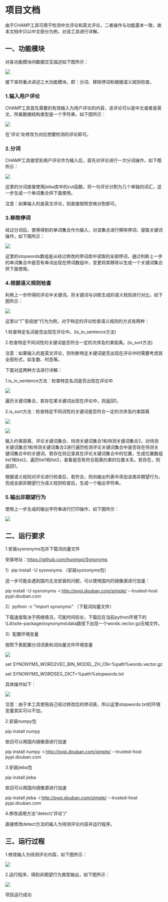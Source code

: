 # 项目文档

由于CHAMP工具可用于检测中文评论和英文评论，二者操作与功能基本一致，故本文档中只以中文部分为例，对该工具进行详解。

## 一、功能模块

对各功能模块间数据交互描述如下图所示：

![](https://imglf5.lf127.net/img/6085abf53b0f0d94/VXJWOHowMTY3Y3k2cjBDQzFaeSs3WGlIRkxHNllNUVltaW1HR3cwa1JzWT0.png?imageView&thumbnail=1000x0&type=png)

接下来将重点讲述三大功能模块，即：分词、移除停词和根据语义规则检查。

### 1.输入用户评论

CHAMP工具首先需要的有效输入为用户评论的内容，该评论可以是中文或者是英文，所属数据结构类型是一个字符串，如下图所示：

![](https://imglf4.lf127.net/img/4492620b164dec09/VXJWOHowMTY3Y3k2cjBDQzFaeSs3Zk15ekJWK0h1NjV1bkhQT2p3T2FQYz0.png?imageView&thumbnail=1680x0&quality=96&stripmeta=0)

在'评论'处修改为对应想要检测的评论即可。

### 2.分词

CHAMP工具接受到用户评论作为输入后，首先对评论进行一次分词操作，如下图所示：

![](https://imglf6.lf127.net/img/584b20e750dc92b0/VXJWOHowMTY3Y3k2cjBDQzFaeSs3WXhhT1V5TnZFOTg2N3gxSlVRT0l1RT0.png?imageView&thumbnail=1680x0&quality=96&stripmeta=0)

这里的分词直接使用jieba库中的cut函数，将一句评论分割为几个单独的词汇，这一步生成一个单词集合供下面使用。

注意：如果输入的是英文评论，则直接按照空格分割即可。

### 3.移除停词

经过分词后，使用得到的单词集合作为输入，对该集合进行移除停词、提取关键词操作，如下图所示：

![](https://imglf6.lf127.net/img/86a1fde9552f868b/VXJWOHowMTY3Y3k2cjBDQzFaeSs3UjhIaTBKUWE2aDhOLzkxSHp1M2VnRT0.png?imageView&thumbnail=1680x0&quality=96&stripmeta=0)

这里的stopwords数组是从经过修改的停词库中读取的全部停词，通过判断上一步的单词集合中是否有单词出现在停词数组中，变更将其移除以生成一个关键词集合供下面使用。

### 4.根据语义规则检查

利用上一步所得的评论中关键词，将关键词与训练生成的语义规则进行对比，如下图所示：

![](https://imglf5.lf127.net/img/8a680f1b89147b11/VXJWOHowMTY3Y3k2cjBDQzFaeSs3Y3VvVEpzdmlxc0ZuYkcwd3FhcEdDQT0.png?imageView&thumbnail=1680x0&quality=96&stripmeta=0)

这里以“广告投放”行为为例，对于特定的评论检查语义规则的方式有两种：

1.检查特定名词是否出现在评论中。(is_in_sentence方法)

2.检查特定不同词性的关键词是否符合一定的次序及约束距离。(is_sort方法)

注意：如果输入的是英文评论，则判断特定关键词是否出现在评论中时需要考虑其全部形式，如复数、时态等。

下面对这两种方法进行详解：

1.is_in_sentence方法：检查特定名词是否出现在评论中

![](https://imglf4.lf127.net/img/845b3d9dcd0d6a59/VXJWOHowMTY3Y3k2cjBDQzFaeSs3V2JCQjNtcE1BMEx0Z0VPVXUwK0U0cz0.png?imageView&thumbnail=1680x0&quality=96&stripmeta=0)

遍历关键词集合，若存在某关键词出现在评论中，则返回1。

2.is_sort方法：检查特定不同词性的关键词是否符合一定的次序及约束距离

![](https://imglf5.lf127.net/img/6af222c11eb37653/VXJWOHowMTY3Y3k2cjBDQzFaeSs3U3NlcFdnOGNjaFZKeHRRM3VwNXo2UT0.png?imageView&thumbnail=1680x0&quality=96&stripmeta=0)

![](https://imglf5.lf127.net/img/f1d7082227e853f8/VXJWOHowMTY3Y3k2cjBDQzFaeSs3U29UaDlVbHJTMThPRUxRRGNiQXE1dz0.png?imageView&thumbnail=1680x0&quality=96&stripmeta=0)

输入约束距离、评论关键词集合、待测关键词集合1和待测关键词集合2，对待测关键词集合1和待测关键词集合2进行遍历检测评论关键词集合中是否存在待测关键词集合中的关键词，若存在则记录其在评论关键词集合中的位置，生成位置数组list1和list2。遍历list1和list2，查看是否有符合距离约束的位置关系，若存在，则返回1。

根据语义规则对评论进行检查后，若符合，则向输出列表中添加该类非期望行为，完成全部非期望行为语义规则检查后，生成一个输出字符串。

### 5.输出非期望行为

使用上一步生成的输出字符串进行打印操作，如下图所示：

![](https://imglf4.lf127.net/img/fe4e5ada64327463/VXJWOHowMTY3Y3hoaE9sejRtM2YzeGNoZUVlM0cxb2o1TlBqK3pvRVk3MD0.png?imageView&thumbnail=1000x0&type=png)

## 二、运行要求

1.安装sysnonyms包并下载词向量文件

安装地址：https://github.com/huyingxi/Synonyms

1）pip install -U sysnonyms （安装sysnonyms包）

这一步可能会遇到国内无法安装的问题，可以使用国内的镜像源进行加速：

pip install -U sysnonyms -i http://pypi.douban.com/simple/ --trusted-host pypi.douban.com

2）python -c "import synonyms" （下载词向量文件）

下载速度取决于网络情况，可能时间较长，下载后在当前python环境下的\Lib\site-packages\synonyms\data路径下出现一个words.vector.gz压缩文件。

3）配置环境变量

按照下表配置分词词表和词向量文件环境变量

![](https://imglf4.lf127.net/img/1f05799d2e64074a/VXJWOHowMTY3Y3hoaE9sejRtM2YzK2pBN1N5aXVmRUc1aFRwTXRGdlpBTT0.png?imageView&thumbnail=500x0&quality=96&stripmeta=0)

set SYNONYMS_WORD2VEC_BIN_MODEL_ZH_CN=%path%words.vector.gz

set SYNONYMS_WORDSEG_DICT=%path%stopwords.txt

具体操作如下：

![](https://imglf4.lf127.net/img/0e4e6032444d4bd3/VXJWOHowMTY3Y3hoaE9sejRtM2YzMnZQSWlUaVJpN2dVeEQvY2FRREhrMD0.png?imageView&thumbnail=1000x0&type=png)

注意：由于本工具使用自己经过修改后的停词表，所以这里stopwords.txt的环境变量其实可以不加。

2.安装numpy包

pip install numpy

依旧可以用国内镜像源进行加速

pip install numpy -i http://pypi.douban.com/simple/ --trusted-host pypi.douban.com

3.安装jieba包

pip install jieba

依旧可以用国内镜像源进行加速

pip install jieba -i http://pypi.douban.com/simple/ --trusted-host pypi.douban.com

4.修改调用方法"detect('评论')"

直接修改detect方法的输入为待测评论内容并运行程序。



## 三、运行过程

1.修改输入为待测评论内容，如下图所示：

![](https://imglf6.lf127.net/img/09829aa5bbb96a93/VXJWOHowMTY3Y3hoaE9sejRtM2YzK0paKzg2N0grbi80K2llYnA3YjY5QT0.png?imageView&thumbnail=1000x0&type=png)

2.运行程序，得到非期望行为类型输出，如下图所示：

![](https://imglf3.lf127.net/img/94abd05aa1527021/VXJWOHowMTY3Y3hoaE9sejRtM2YzeFEwY1Rvd28rTDJ6ZU1tNEVZRmRkQT0.png?imageView&thumbnail=1000x0&type=png)

项目运行成功